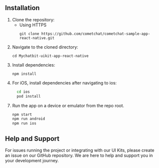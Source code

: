 <!-- <p align="center">
  <img alt="CometChat" src="https://assets.cometchat.io/website/images/logos/banner.png">
</p>

# React Native Sample App 

This is a reference application showcasing the integration of [CometChat's React Native UI Kit](https://www.cometchat.com/docs/v4/react-native-uikit/overview) in React Native. It offers developers practical examples for incorporating real-time messaging, as well as voice and video calling functionalities, into their React Native-based applications.
<table>    
  <tr>
    <td valign="center" style="text-align: center">
      <div style="
          display: flex;
          align-items: center;
          justify-content: center;">
        <img src="./Screenshots/overview_cometchat_screens_ios.png">
      </div>
      <div style="
          display: flex;
          align-items: center;
          justify-content: center;">
          React Native: iOS
      </div>
    </td>  
  </tr>
</table>
<hr />
<table>    
  <tr>
    <td valign="center" style="text-align: center">
      <div style="
          display: flex;
          align-items: center;
          justify-content: center;">
        <img src="./Screenshots/overview_cometchat_screens_android.png">
      </div>
      <div style="
          display: flex;
          align-items: center;
          justify-content: center;">
          React Native: Android
      </div>
    </td>  
  </tr>
</table>

## 🚀 Try the New v5 UI Kit!
Discover the all-new [v5 UI Kit](https://github.com/cometchat/cometchat-uikit-react-native/tree/v5), featuring a completely revamped design for enhanced usability and visual appeal. With restructured components, advanced styling options, and a streamlined integration process, v5 offers a seamless, customizable experience tailored to your needs. Try it now and elevate your development workflow!


## Prerequisites

- Ensure that you have the React Native development environment set up.
  - Follow instructions for your environment at https://reactnative.dev/docs/environment-setup
- Sign up for a [CometChat](https://app.cometchat.com/) account to get your app credentials: _`App ID`_, _`Region`_, and _`Auth Key`_ -->

## Installation

1. Clone the repository:
   - Using HTTPS
     ```
     git clone https://github.com/cometchat/cometchat-sample-app-react-native.git
     ```
2. Navigate to the cloned directory:
   ```
   cd Mychatbit-uikit-app-react-native
   ```
3. Install dependencies:
   ```
   npm install
   ```
4. For iOS, install dependencies after navigating to ios:
   ```sh
     cd ios
     pod install
   ```
<!-- 5. Enter your CometChat _`App ID`_, _`Region`_, and _`Auth Key`_ in the [AppConstants.ts](https://github.com/cometchat/cometchat-sample-app-react-native/blob/v4/AppConstants.ts) file:
   https://github.com/cometchat/cometchat-sample-app-react-native/blob/f2910c28c3d3d49031e37a58c536efca1f77cb27/AppConstants.ts#L1-L5
6.  If your app is created before August 12th, 2024 then change the sample data URL to `https://assets.cometchat.io/sampleapp/v1/sampledata.json` in the [src/components/login/Login.tsx](https://github.com/cometchat/cometchat-sample-app-react-native/blob/v4/src/components/login/Login.tsx) file: https://github.com/cometchat/cometchat-sample-app-react-native/blob/f2910c28c3d3d49031e37a58c536efca1f77cb27/src/components/login/Login.tsx#L20-L22 -->

7. Run the app on a device or emulator from the repo root.
   ```sh
   npm start
   npm run android
   npm run ios
   ```

## Help and Support

For issues running the project or integrating with our UI Kits, please create an issue on our GitHub repository. We are here to help and support you in your development journey.